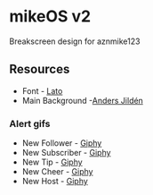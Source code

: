 # mikeOS v2
Breakscreen design for aznmike123

## Resources
- Font - [Lato](https://fonts.google.com/specimen/Lato "Google Fonts")
- Main Background -[Anders Jildén](https://unsplash.com/photos/uwbajDCODj4)

### Alert gifs
- New Follower - [Giphy](https://giphy.com/gifs/CIwiznYyHMLZe)
- New Subscriber - [Giphy](https://giphy.com/gifs/wreck-it-ralph-690zQEsZLTmFy)
- New Tip - [Giphy](https://giphy.com/gifs/mlb-got-souza-53KHzYCisdvwI)
- New Cheer - [Giphy](https://giphy.com/gifs/maury-the-maury-show-l3V0wkQ2KKcAeW8Cs)
- New Host - [Giphy](https://giphy.com/gifs/pokemon-pokmon-gif-EktbegF3J8QIo)

